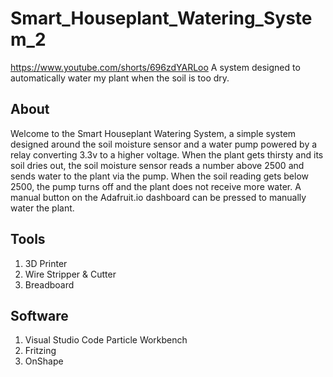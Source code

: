 # Smart_Houseplant_Watering_System_2
https://www.youtube.com/shorts/696zdYARLoo
A system designed to automatically water my plant when the soil is too dry.
## About
Welcome to the Smart Houseplant Watering System, a simple system designed around the soil moisture sensor and a water pump powered by a relay converting 3.3v to a higher voltage. When the plant gets thirsty and its soil dries out, the soil moisture sensor reads a number above 2500 and sends water to the plant via the pump. When the soil reading gets below 2500, the pump turns off and the plant does not receive more water. A manual button on the Adafruit.io dashboard can be pressed to manually water the plant.

## Tools
1. 3D Printer 	
1. Wire Stripper & Cutter
1. Breadboard

## Software
1. Visual Studio Code Particle Workbench
1. Fritzing
1. OnShape

